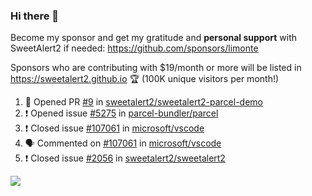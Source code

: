 ### Hi there 👋

Become my sponsor and get my gratitude and **personal support** with SweetAlert2 if needed: https://github.com/sponsors/limonte

Sponsors who are contributing with $19/month or more will be listed in https://sweetalert2.github.io 🏆 (100K unique visitors per month!)

<!--START_SECTION:activity-->
1. 💪 Opened PR [#9](https://github.com/sweetalert2/sweetalert2-parcel-demo/pull/9) in [sweetalert2/sweetalert2-parcel-demo](https://github.com/sweetalert2/sweetalert2-parcel-demo)
2. ❗️ Opened issue [#5275](https://github.com/parcel-bundler/parcel/issues/5275) in [parcel-bundler/parcel](https://github.com/parcel-bundler/parcel)
3. ❗️ Closed issue [#107061](https://github.com/microsoft/vscode/issues/107061) in [microsoft/vscode](https://github.com/microsoft/vscode)
4. 🗣 Commented on [#107061](https://github.com/microsoft/vscode/issues/107061) in [microsoft/vscode](https://github.com/microsoft/vscode)
5. ❗️ Closed issue [#2056](https://github.com/sweetalert2/sweetalert2/issues/2056) in [sweetalert2/sweetalert2](https://github.com/sweetalert2/sweetalert2)
<!--END_SECTION:activity-->

![](https://github-readme-stats.vercel.app/api?username=limonte&theme=vue&show_icons=true)
